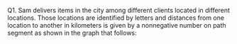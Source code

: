 Q1. Sam delivers items in the city among different clients located in different locations. Those locations are identified by letters and distances from one location to another in kilometers is given by a nonnegative number on path segment as shown in the graph that follows: